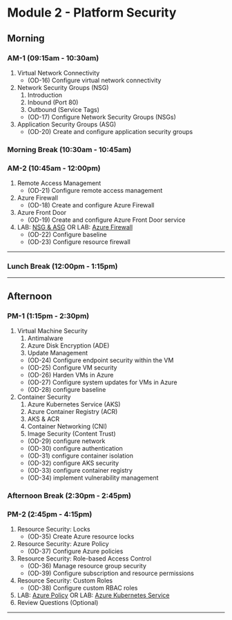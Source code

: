 <!-- Headings -->
# Module 2 - Platform Security

## Morning
### AM-1 (09:15am - 10:30am)
<!-- OL  -->
1. Virtual Network Connectivity
    * (OD-16) Configure virtual network connectivity
1. Network Security Groups (NSG)
    1. Introduction
    1. Inbound (Port 80)
    1. Outbound (Service Tags)
    * (OD-17) Configure Network Security Groups (NSGs)
1. Application Security Groups (ASG)
    * (OD-20) Create and configure application security groups

### Morning Break (10:30am - 10:45am)

### AM-2 (10:45am - 12:00pm)
<!-- OL  -->
1. Remote Access Management
    * (OD-21) Configure remote access management
1. Azure Firewall
    * (OD-18) Create and configure Azure Firewall
1. Azure Front Door
    * (OD-19) Create and configure Azure Front Door service
1. LAB: [NSG & ASG](https://github.com/MicrosoftLearning/AZ-500-Azure-Security/blob/master/Instructions/Labs/Module_2/LAB_05_NSGs.md "Lab instructions")
OR
LAB: [Azure Firewall](https://github.com/MicrosoftLearning/AZ-500-Azure-Security/blob/master/Instructions/Labs/Module_2/LAB_12_Azure%20Firewall.md "Lab instructions")
    * (OD-22) Configure baseline
    * (OD-23) Configure resource firewall
___
### Lunch Break (12:00pm - 1:15pm)
___

## Afternoon

### PM-1 (1:15pm - 2:30pm)
1. Virtual Machine Security
    1. Antimalware
    1. Azure Disk Encryption (ADE)
    1. Update Management
    * (OD-24) Configure endpoint security within the VM
    * (OD-25) Configure VM security
    * (OD-26) Harden VMs in Azure
    * (OD-27) Configure system updates for VMs in Azure
    * (OD-28) configure baseline
1. Container Security
    1. Azure Kubernetes Service (AKS)
    1. Azure Container Registry (ACR)
    1. AKS & ACR
    1. Container Networking (CNI)
    1. Image Security (Content Trust)
    * (OD-29) configure network 
    * (OD-30) configure authentication
    * (OD-31) configure container isolation
    * (OD-32) configure AKS security
    * (OD-33) configure container registry
    * (OD-34) implement vulnerability management

### Afternoon Break (2:30pm - 2:45pm)

### PM-2 (2:45pm - 4:15pm)
1. Resource Security: Locks
    * (OD-35) Create Azure resource locks
1. Resource Security: Azure Policy
    * (OD-37) Configure Azure policies
1. Resource Security: Role-based Access Control
    * (OD-36) Manage resource group security
    * (OD-39) Configure subscription and resource permissions
1. Resource Security: Custom Roles
    * (OD-38) Configure custom RBAC roles
1. LAB: [Azure Policy](https://github.com/MicrosoftLearning/AZ-500-Azure-Security/blob/master/Instructions/Labs/Module_1/LAB_07_Azure_Policy.md "Lab instructions")
OR
LAB: [Azure Kubernetes Service](https://github.com/MicrosoftLearning/AZ-500-Azure-Security/blob/master/Instructions/Labs/Module_2/LAB_03_Create%20a%20Kubernetes%20Cluster.md "Lab instructions")
1. Review Questions (Optional)
___
